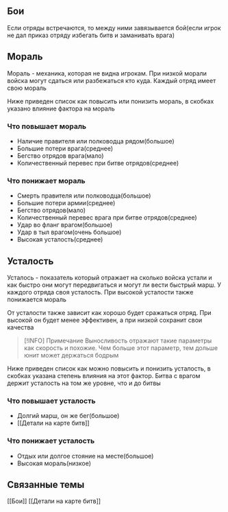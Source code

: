 ## Бои
Если отряды встречаются, то между ними завязывается бой(если игрок не дал приказ отряду избегать битв и заманивать врага)

## Мораль
Мораль - механика, которая не видна игрокам. При низкой морали войска могут сдаться или разбежаться кто куда. Каждый отряд имеет свою мораль

Ниже приведен список как повысить или понизить мораль, в скобках указано влияние фактора на мораль

### Что повышает мораль
- Наличие правителя или полководца рядом(большое)
- Большие потери врага(среднее)
- Бегство отрядов врага(мало)
- Количественный перевес при битве отрядов(среднее)

### Что понижает мораль
- Смерть правителя или полководца(большое)
- Большие потери армии(среднее)
- Бегство отрядов(мало)
- Количественный перевес врага при битве отрядов(среднее)
- Удар во фланг врагом(большое)
- Удар в тыл врагом(очень большое)
- Высокая усталость(среднее)

## Усталость
Усталось - показатель который отражает на сколько войска устали и как быстро они могут передвигаться и могут ли вести быстрый марш. У каждого отряда своя усталость. При высокой усталости также понижается мораль

От усталости также зависит как хорошо будет сражаться отряд. При высокой он будет менее эффективен, а при низкой сохранит свои качества

> [!INFO] Примечание
> Выносливость отражают такие параметры как скорость и похожие. Чем больше этот параметр, тем дольше юнит может держаться бодрым

Ниже приведен список как можно повысить и понизить усталость, в скобках указана степень влияния на этот фактор. Битва с врагом держит усталость на том же уровне, что и до битвы

### Что повышает усталость
- Долгий марш, он же бег(большое)
- [[Детали на карте битв]]

### Что понижает усталость
- Отдых или долгое стояние на месте(большое)
- Высокая мораль(низкое)


## Связанные темы
[[Бои]]
[[Детали на карте битв]]